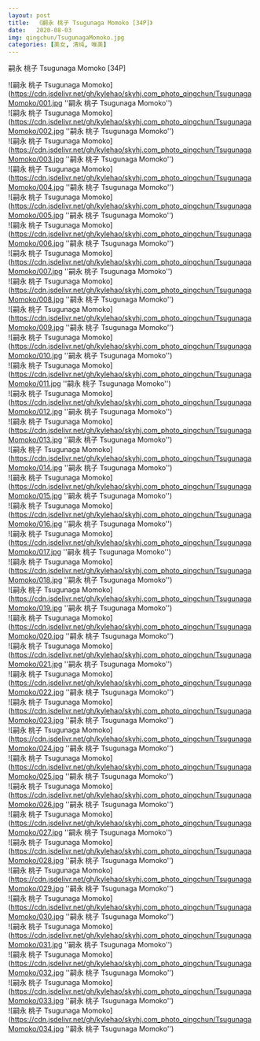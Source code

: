 ```yaml
---
layout: post
title:  《嗣永 桃子 Tsugunaga Momoko [34P]》
date:   2020-08-03
img: qingchun/TsugunagaMomoko.jpg
categories: [美女, 清纯, 唯美]
---
```


嗣永 桃子 Tsugunaga Momoko [34P]

![嗣永 桃子 Tsugunaga Momoko](https://cdn.jsdelivr.net/gh/kylehao/skyhj.com_photo_qingchun/TsugunagaMomoko/001.jpg ''嗣永 桃子 Tsugunaga Momoko'') <br>
![嗣永 桃子 Tsugunaga Momoko](https://cdn.jsdelivr.net/gh/kylehao/skyhj.com_photo_qingchun/TsugunagaMomoko/002.jpg ''嗣永 桃子 Tsugunaga Momoko'') <br>
![嗣永 桃子 Tsugunaga Momoko](https://cdn.jsdelivr.net/gh/kylehao/skyhj.com_photo_qingchun/TsugunagaMomoko/003.jpg ''嗣永 桃子 Tsugunaga Momoko'') <br>
![嗣永 桃子 Tsugunaga Momoko](https://cdn.jsdelivr.net/gh/kylehao/skyhj.com_photo_qingchun/TsugunagaMomoko/004.jpg ''嗣永 桃子 Tsugunaga Momoko'') <br>
![嗣永 桃子 Tsugunaga Momoko](https://cdn.jsdelivr.net/gh/kylehao/skyhj.com_photo_qingchun/TsugunagaMomoko/005.jpg ''嗣永 桃子 Tsugunaga Momoko'') <br>
![嗣永 桃子 Tsugunaga Momoko](https://cdn.jsdelivr.net/gh/kylehao/skyhj.com_photo_qingchun/TsugunagaMomoko/006.jpg ''嗣永 桃子 Tsugunaga Momoko'') <br>
![嗣永 桃子 Tsugunaga Momoko](https://cdn.jsdelivr.net/gh/kylehao/skyhj.com_photo_qingchun/TsugunagaMomoko/007.jpg ''嗣永 桃子 Tsugunaga Momoko'') <br>
![嗣永 桃子 Tsugunaga Momoko](https://cdn.jsdelivr.net/gh/kylehao/skyhj.com_photo_qingchun/TsugunagaMomoko/008.jpg ''嗣永 桃子 Tsugunaga Momoko'') <br>
![嗣永 桃子 Tsugunaga Momoko](https://cdn.jsdelivr.net/gh/kylehao/skyhj.com_photo_qingchun/TsugunagaMomoko/009.jpg ''嗣永 桃子 Tsugunaga Momoko'') <br>
![嗣永 桃子 Tsugunaga Momoko](https://cdn.jsdelivr.net/gh/kylehao/skyhj.com_photo_qingchun/TsugunagaMomoko/010.jpg ''嗣永 桃子 Tsugunaga Momoko'') <br>
![嗣永 桃子 Tsugunaga Momoko](https://cdn.jsdelivr.net/gh/kylehao/skyhj.com_photo_qingchun/TsugunagaMomoko/011.jpg ''嗣永 桃子 Tsugunaga Momoko'') <br>
![嗣永 桃子 Tsugunaga Momoko](https://cdn.jsdelivr.net/gh/kylehao/skyhj.com_photo_qingchun/TsugunagaMomoko/012.jpg ''嗣永 桃子 Tsugunaga Momoko'') <br>
![嗣永 桃子 Tsugunaga Momoko](https://cdn.jsdelivr.net/gh/kylehao/skyhj.com_photo_qingchun/TsugunagaMomoko/013.jpg ''嗣永 桃子 Tsugunaga Momoko'') <br>
![嗣永 桃子 Tsugunaga Momoko](https://cdn.jsdelivr.net/gh/kylehao/skyhj.com_photo_qingchun/TsugunagaMomoko/014.jpg ''嗣永 桃子 Tsugunaga Momoko'') <br>
![嗣永 桃子 Tsugunaga Momoko](https://cdn.jsdelivr.net/gh/kylehao/skyhj.com_photo_qingchun/TsugunagaMomoko/015.jpg ''嗣永 桃子 Tsugunaga Momoko'') <br>
![嗣永 桃子 Tsugunaga Momoko](https://cdn.jsdelivr.net/gh/kylehao/skyhj.com_photo_qingchun/TsugunagaMomoko/016.jpg ''嗣永 桃子 Tsugunaga Momoko'') <br>
![嗣永 桃子 Tsugunaga Momoko](https://cdn.jsdelivr.net/gh/kylehao/skyhj.com_photo_qingchun/TsugunagaMomoko/017.jpg ''嗣永 桃子 Tsugunaga Momoko'') <br>
![嗣永 桃子 Tsugunaga Momoko](https://cdn.jsdelivr.net/gh/kylehao/skyhj.com_photo_qingchun/TsugunagaMomoko/018.jpg ''嗣永 桃子 Tsugunaga Momoko'') <br>
![嗣永 桃子 Tsugunaga Momoko](https://cdn.jsdelivr.net/gh/kylehao/skyhj.com_photo_qingchun/TsugunagaMomoko/019.jpg ''嗣永 桃子 Tsugunaga Momoko'') <br>
![嗣永 桃子 Tsugunaga Momoko](https://cdn.jsdelivr.net/gh/kylehao/skyhj.com_photo_qingchun/TsugunagaMomoko/020.jpg ''嗣永 桃子 Tsugunaga Momoko'') <br>
![嗣永 桃子 Tsugunaga Momoko](https://cdn.jsdelivr.net/gh/kylehao/skyhj.com_photo_qingchun/TsugunagaMomoko/021.jpg ''嗣永 桃子 Tsugunaga Momoko'') <br>
![嗣永 桃子 Tsugunaga Momoko](https://cdn.jsdelivr.net/gh/kylehao/skyhj.com_photo_qingchun/TsugunagaMomoko/022.jpg ''嗣永 桃子 Tsugunaga Momoko'') <br>
![嗣永 桃子 Tsugunaga Momoko](https://cdn.jsdelivr.net/gh/kylehao/skyhj.com_photo_qingchun/TsugunagaMomoko/023.jpg ''嗣永 桃子 Tsugunaga Momoko'') <br>
![嗣永 桃子 Tsugunaga Momoko](https://cdn.jsdelivr.net/gh/kylehao/skyhj.com_photo_qingchun/TsugunagaMomoko/024.jpg ''嗣永 桃子 Tsugunaga Momoko'') <br>
![嗣永 桃子 Tsugunaga Momoko](https://cdn.jsdelivr.net/gh/kylehao/skyhj.com_photo_qingchun/TsugunagaMomoko/025.jpg ''嗣永 桃子 Tsugunaga Momoko'') <br>
![嗣永 桃子 Tsugunaga Momoko](https://cdn.jsdelivr.net/gh/kylehao/skyhj.com_photo_qingchun/TsugunagaMomoko/026.jpg ''嗣永 桃子 Tsugunaga Momoko'') <br>
![嗣永 桃子 Tsugunaga Momoko](https://cdn.jsdelivr.net/gh/kylehao/skyhj.com_photo_qingchun/TsugunagaMomoko/027.jpg ''嗣永 桃子 Tsugunaga Momoko'') <br>
![嗣永 桃子 Tsugunaga Momoko](https://cdn.jsdelivr.net/gh/kylehao/skyhj.com_photo_qingchun/TsugunagaMomoko/028.jpg ''嗣永 桃子 Tsugunaga Momoko'') <br>
![嗣永 桃子 Tsugunaga Momoko](https://cdn.jsdelivr.net/gh/kylehao/skyhj.com_photo_qingchun/TsugunagaMomoko/029.jpg ''嗣永 桃子 Tsugunaga Momoko'') <br>
![嗣永 桃子 Tsugunaga Momoko](https://cdn.jsdelivr.net/gh/kylehao/skyhj.com_photo_qingchun/TsugunagaMomoko/030.jpg ''嗣永 桃子 Tsugunaga Momoko'') <br>
![嗣永 桃子 Tsugunaga Momoko](https://cdn.jsdelivr.net/gh/kylehao/skyhj.com_photo_qingchun/TsugunagaMomoko/031.jpg ''嗣永 桃子 Tsugunaga Momoko'') <br>
![嗣永 桃子 Tsugunaga Momoko](https://cdn.jsdelivr.net/gh/kylehao/skyhj.com_photo_qingchun/TsugunagaMomoko/032.jpg ''嗣永 桃子 Tsugunaga Momoko'') <br>
![嗣永 桃子 Tsugunaga Momoko](https://cdn.jsdelivr.net/gh/kylehao/skyhj.com_photo_qingchun/TsugunagaMomoko/033.jpg ''嗣永 桃子 Tsugunaga Momoko'') <br>
![嗣永 桃子 Tsugunaga Momoko](https://cdn.jsdelivr.net/gh/kylehao/skyhj.com_photo_qingchun/TsugunagaMomoko/034.jpg ''嗣永 桃子 Tsugunaga Momoko'') <br>
